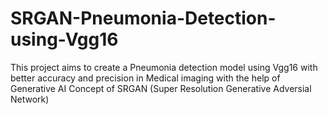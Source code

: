 # SRGAN-Pneumonia-Detection-using-Vgg16

This project aims to create a Pneumonia detection model using Vgg16 with better accuracy and precision in Medical imaging with the help of Generative AI Concept of SRGAN (Super Resolution Generative Adversial Network)

